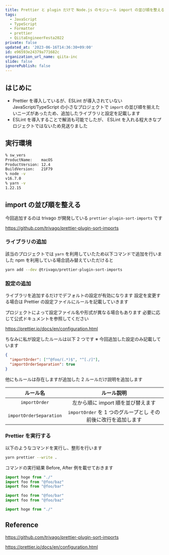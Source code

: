```yaml
---
title: Prettier と plugin だけで Node.js のモジュール import の並び順を整える
tags:
  - JavaScript
  - TypeScript
  - Formatter
  - prettier
  - QiitaEngineerFesta2022
private: false
updated_at: '2023-06-16T14:36:30+09:00'
id: e96593e24379a771682c
organization_url_name: qiita-inc
slide: false
ignorePublish: false
---
```


## はじめに

- Prettier を導入しているが、ESLint が導入されていない JavaScript/TypeScript の小さなプロジェクトで `import` の並び順を揃えたいニーズがあったため、追加したライブラリと設定を記載します
- ESLint を導入することで解消も可能でしたが、 ESLint を入れる程大きなプロジェクトではないため見送りました

## 実行環境

```zsh
% sw_vers
ProductName:    macOS
ProductVersion: 12.4
BuildVersion:   21F79
% node -v
v16.7.0
% yarn -v
1.22.15
```

## import の並び順を整える

今回追加するのは trivago が開発している `prettier-plugin-sort-imports` です

https://github.com/trivago/prettier-plugin-sort-imports

### ライブラリの追加

該当のプロジェクトでは `yarn` を利用していたため以下コマンドで追加を行いました
npm を利用している場合読み替えていただけると

```zsh
yarn add --dev @trivago/prettier-plugin-sort-imports
```

### 設定の追加

ライブラリを追加するだけでデフォルトの設定が有効になります
設定を変更する場合は Prettier の設定ファイルにルールを記載していきます

プロジェクトによって設定ファイル名や形式が異なる場合もあります
必要に応じて公式ドキュメントを参照してください

https://prettier.io/docs/en/configuration.html

ちなみに私が設定したルールは以下 2 つです
※ 今回追加した設定のみ記載しています

```json:.prettierrc.json
{
  "importOrder": ["^@foo/(.*)$", "^[./]"],
  "importOrderSeparation": true
}
```

他にもルールは存在しますが追加した 2 ルールだけ説明を追加します

|        ルール名         |                           ルール説明                           |
| :---------------------: | :------------------------------------------------------------: |
|      `importOrder`      |               左から順に import 順を並び替えます               |
| `importOrderSeparation` | `importOrder` を 1 つのグループとし その前後に改行を追加します |

### Prettier を実行する

以下のようなコマンドを実行し、整形を行います

```zsh
yarn prettier --write .
```

コマンドの実行結果
Before, After 例を載せておきます

```ts:before.ts
import hoge from "./"
import foo from "@foo/baz"
import foo from "@foo/bar"
```

```ts:after.ts
import foo from "@foo/bar"
import foo from "@foo/baz"

import hoge from "./"
```

## Reference

https://github.com/trivago/prettier-plugin-sort-imports

https://prettier.io/docs/en/configuration.html

